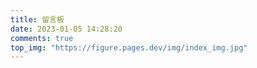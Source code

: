 ```yaml
---
title: 留言板
date: 2023-01-05 14:28:20
comments: true
top_img: "https://figure.pages.dev/img/index_img.jpg"
---
```

